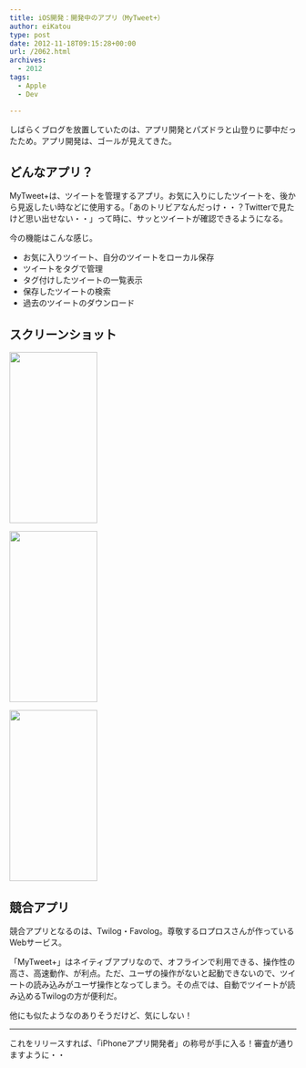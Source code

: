 ```yaml
---
title: iOS開発：開発中のアプリ（MyTweet+）
author: eiKatou
type: post
date: 2012-11-18T09:15:28+00:00
url: /2062.html
archives:
  - 2012
tags:
  - Apple
  - Dev

---
```

しばらくブログを放置していたのは、アプリ開発とパズドラと山登りに夢中だったため。アプリ開発は、ゴールが見えてきた。

## どんなアプリ？

MyTweet+は、ツイートを管理するアプリ。お気に入りにしたツイートを、後から見返したい時などに使用する。「あのトリビアなんだっけ・・？Twitterで見たけど思い出せない・・」って時に、サッとツイートが確認できるようになる。

今の機能はこんな感じ。

  * お気に入りツイート、自分のツイートをローカル保存
  * ツイートをタグで管理
  * タグ付けしたツイートの一覧表示
  * 保存したツイートの検索
  * 過去のツイートのダウンロード

<!--more-->

## スクリーンショット

[<img src="./uploads/2012/11/mytweet1-154x300.png" alt="" title="mytweet1" width="154" height="300" class="alignnone size-medium wp-image-2063" srcset="./uploads/2012/11/mytweet1-154x300.png 154w, ./uploads/2012/11/mytweet1.png 368w" sizes="(max-width: 154px) 100vw, 154px" />][1]
  
[<img src="./uploads/2012/11/mytweet2-154x300.png" alt="" title="mytweet2" width="154" height="300" class="alignnone size-medium wp-image-2064" srcset="./uploads/2012/11/mytweet2-154x300.png 154w, ./uploads/2012/11/mytweet2.png 368w" sizes="(max-width: 154px) 100vw, 154px" />][2]
  
[<img src="./uploads/2012/11/mytweet3-154x300.png" alt="" title="mytweet3" width="154" height="300" class="alignnone size-medium wp-image-2065" srcset="./uploads/2012/11/mytweet3-154x300.png 154w, ./uploads/2012/11/mytweet3.png 368w" sizes="(max-width: 154px) 100vw, 154px" />][3] 

## 競合アプリ

競合アプリとなるのは、Twilog・Favolog。尊敬するロプロスさんが作っているWebサービス。

「MyTweet+」はネイティブアプリなので、オフラインで利用できる、操作性の高さ、高速動作、が利点。ただ、ユーザの操作がないと起動できないので、ツイートの読み込みがユーザ操作となってしまう。その点では、自動でツイートが読み込めるTwilogの方が便利だ。

他にも似たようなのありそうだけど、気にしない！

* * *

これをリリースすれば、「iPhoneアプリ開発者」の称号が手に入る！審査が通りますように・・

 [1]: ./uploads/2012/11/mytweet1.png
 [2]: ./uploads/2012/11/mytweet2.png
 [3]: ./uploads/2012/11/mytweet3.png
